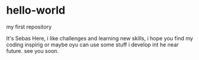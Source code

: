 # hello-world
my first repository

It's Sebas Here, i like challenges and learning new skills, i hope you find my coding inspirig or maybe oyu can use some stuff i develop int he near future. see you soon.

